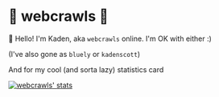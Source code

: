 # 🌃 webcrawls 🌠

👋 Hello! I'm Kaden, aka `webcrawls` online. I'm OK with either :)

(I've also gone as `bluely` or `kadenscott`)

And for my cool (and sorta lazy) statistics card

[![webcrawls' stats](https://github-readme-stats.vercel.app/api?username=webcrawls)](https://github.com/anuraghazra/github-readme-stats)
